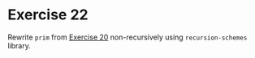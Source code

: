 # Exercise 22

Rewrite `prim` from [Exercise 20](20-tight-recursion) non-recursively using `recursion-schemes` library.
